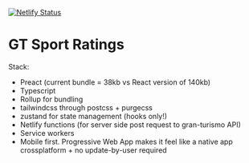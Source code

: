[![Netlify Status](https://api.netlify.com/api/v1/badges/8eaa9732-24b9-454c-b1f1-6289ef7d7840/deploy-status)](https://app.netlify.com/sites/gtsport-stats/deploys)


# GT Sport Ratings

Stack:

- Preact (current bundle = 38kb vs React version of 140kb)
- Typescript
- Rollup for bundling
- tailwindcss through postcss + purgecss
- zustand for state management (hooks only!)
- Netlify functions (for server side post request to gran-turismo API)
- Service workers
- Mobile first. Progressive Web App makes it feel like a native app crossplatform + no update-by-user required